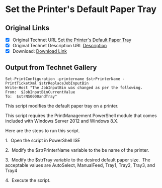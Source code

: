 # Set the Printer's Default Paper Tray

## Original Links

- [x] Original Technet URL [Set the Printer's Default Paper Tray](https://gallery.technet.microsoft.com/Set-the-Printers-Default-eee2631d)
- [x] Original Technet Description URL [Description](https://gallery.technet.microsoft.com/Set-the-Printers-Default-eee2631d/description)
- [x] Download: [Download Link](Download\SetPrinterDefaultPaperTrayV1.ps1)

## Output from Technet Gallery

```
Set-PrintConfiguration -printername $strPrinterName -PrintTicketXml $strReplaceJobInputBin
Write-Host "The JobInputBin was changed as per the following.
From:  $JobInputBinCurrentValue
To:  $strNS0000andTray"
```

This script modifies the default paper tray on a printer.

This script requires the PrintManagement PowerShell module that comesincluded with Windows Server 2012 and Windows 8.X.

Here are the steps to run this script.

1.  Open the script in PowerShell ISE

2.  Modify the $strPrinterName variable to the be name of the printer.

3.  Modify the $strTray variable to the desired default paper size.  The acceptable values are AutoSelect, ManualFeed, Tray1, Tray2, Tray3, and Tray4

4.  Execute the script.

